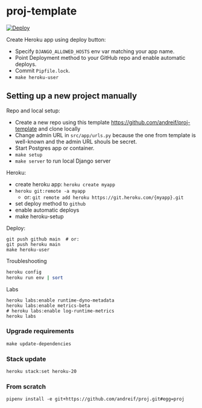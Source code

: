 # proj-template

[![Deploy](https://www.herokucdn.com/deploy/button.svg)](https://heroku.com/deploy?template=https://github.com/andreif/proj-template)

Create Heroku app using deploy button:

- Specify `DJANGO_ALLOWED_HOSTS` env var matching your app name.
- Point Deployment method to your GitHub repo and enable automatic deploys.
- Commit `Pipfile.lock`.
- `make heroku-user`

## Setting up a new project manually

Repo and local setup:

- Create a new repo using this template https://github.com/andreif/proj-template and clone locally
- Change admin URL in `src/app/urls.py` because the one from template is well-known and the admin URL shouls be secret.
- Start Postgres app or container.
- `make setup`
- `make server` to run local Django server

Heroku:

- create heroku app: `heroku create myapp`
- `heroku git:remote -a myapp`
   - or: `git remote add heroku https://git.heroku.com/{myapp}.git`
- set deploy method to `github`
- enable automatic deploys
- make heroku-setup

Deploy:

```
git push github main  # or:
git push heroku main 
make heroku-user
```

Troubleshooting

```sh
heroku config
heroku run env | sort
```

Labs

```
heroku labs:enable runtime-dyno-metadata
heroku labs:enable metrics-beta
# heroku labs:enable log-runtime-metrics
heroku labs
```

### Upgrade requirements

```
make update-dependencies
```

### Stack update

```
heroku stack:set heroku-20
```

### From scratch

```
pipenv install -e git+https://github.com/andreif/proj.git#egg=proj
```
